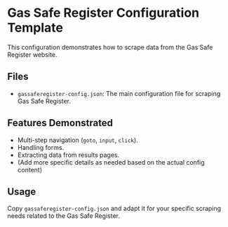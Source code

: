 # Gas Safe Register Configuration Template

This configuration demonstrates how to scrape data from the Gas Safe Register website.

## Files

-   `gassaferegister-config.json`: The main configuration file for scraping Gas Safe Register.

## Features Demonstrated

-   Multi-step navigation (`goto`, `input`, `click`).
-   Handling forms.
-   Extracting data from results pages.
-   (Add more specific details as needed based on the actual config content)

## Usage

Copy `gassaferegister-config.json` and adapt it for your specific scraping needs related to the Gas Safe Register.
